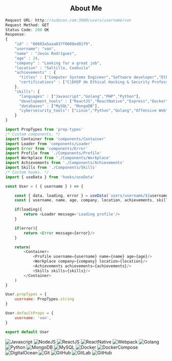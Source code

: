 <h2 align="center">About Me</h2>

```javascript
Request URL: http://sudovon.com:3000/users/username/von
Request Method: GET
Status Code: 200 OK
Response:
{   
    "id" : "60603a5aaa037f0008ed81f9",
    "username": "von",
    "name" : "Jesús Rodríguez",
    "age" : 24,
    "company" : "Looking for a great job",
    "location" : "Saltillo, Coahuila"
    "achievements" : {
      "titles" : ["Computer Systems Engineer","Software developer","Ethical Hacker"],
      "certifications" : ["C|EHSP de Ethical Hacking & Security Professional"]
    },
    "skills": {
      "languages" : ["Javascript","Golang","PHP","Python"],
      "development_tools" : ["ReactJS","ReactNative","Express","Docker","DockerCompose","Webpack","Linux","Git","A lot of libraries and frameworks"],
      "databases" : ["MySQL", "MongoDB"],
      "cybersecurity_tools": ["Linux","Python","Golang","Offensive Web","Forensics", "OSINT"]
    }
}
```

```javascript
import PropTypes from 'prop-types'
/* Custom components. */
import Container from 'components/Container'
import Loader from 'components/Loader'
import Error from 'components/Error'
import Profile from './Components/Profile'
import Workplace from './Components/Workplace'
import Achievements from './Components/Achievements'
import Skills from './Components/Skills'
/* Custom hooks. */
import { useData } from 'hooks/useData'

const User = ( { username } ) => {

    const { data, loading, error } = useData(`users/username/${username}`)  
    const { username, name, age, company, location, achievements, skills } = data

    if(loading){
        return <Loader message='Loading profile'/>
    }

    if(error){
        return <Error message={error}/>
    }

    return(
        <Container>
            <Profile username={username} name={name} age={age}/>
            <Workplace company={company} location={location}/>
            <Achievements achievements={achievements}/>
            <Skills skills={skills}/>
        </Container>
    )
}

User.propTypes = {
    username: PropTypes.string
}

User.defaultProps = {
    username: 'von',
}

export default User
```

![Javascript](https://img.shields.io/badge/-JavaScript-181717?style=flat-square&logo=javascript)
![NodeJS](https://img.shields.io/badge/-Nodejs-181717?style=flat-square&logo=Node.js)
![ReactJS](https://img.shields.io/badge/-React-181717?style=flat-square&logo=react)
![ReactNative](https://img.shields.io/badge/-ReactNative-181717?style=flat-square&logo=react)
![Webpack](https://img.shields.io/badge/-Webpack-181717?style=flat-square&logo=webpack)
![Golang](https://img.shields.io/badge/-Golang-181717?style=flat-square&logo=go)
![Python](https://img.shields.io/badge/-Python-181717?style=flat-square&logo=Python)
![MongoDB](https://img.shields.io/badge/-MongoDB-181717?style=flat-square&logo=mongodb)
![MySQL](https://img.shields.io/badge/-MySQL-181717?style=flat-square&logo=mysql)
![Docker](https://img.shields.io/badge/-Docker-181717?style=flat-square&logo=docker)
![DockerCompose](https://img.shields.io/badge/-DockerCompose-181717?style=flat-square&logo=docker)
![DigitalOcean](https://img.shields.io/badge/-DigitalOcean-181717?style=flat-square&logo=digitalocean)
![Git](https://img.shields.io/badge/-Git-181717?style=flat-square&logo=git)
![GitHub](https://img.shields.io/badge/-GitHub-181717?style=flat-square&logo=github)
![GitLab](https://img.shields.io/badge/-GitLab-181717?style=flat-square&logo=gitlab)
![GitHub](https://img.shields.io/badge/-Linux-181717?style=flat-square&logo=linux)
